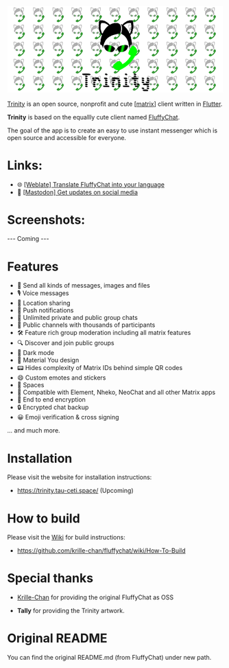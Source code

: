 ![Screenshot](./assets/banner_transparent.png?raw=true)

[Trinity](https://trinity.tau-ceti.space) is an open source, nonprofit and cute [[matrix](https://matrix.org)] client written in [Flutter](https://flutter.dev). 

**Trinity** is based on the equallly cute client named [FluffyChat](https://fluffychat.im/).

The goal of the app is to create an easy to use instant messenger which is open source and accessible for everyone.

# Links:

- 🌐 [[Weblate] Translate FluffyChat into your language](https://hosted.weblate.org/projects/fluffychat/)
- 📰 [[Mastodon] Get updates on social media](https://tau-ceti.space/@ics)

# Screenshots:

--- Coming ---

# Features
- 📩 Send all kinds of messages, images and files
- 🎙️ Voice messages
- 📍 Location sharing
- 🔔 Push notifications
- 💬 Unlimited private and public group chats
- 📣 Public channels with thousands of participants
- 🛠️ Feature rich group moderation including all matrix features
- 🔍 Discover and join public groups
- 🌙 Dark mode
- 🎨 Material You design
- 📟 Hides complexity of Matrix IDs behind simple QR codes
- 😄 Custom emotes and stickers
- 🌌 Spaces
- 🔄 Compatible with Element, Nheko, NeoChat and all other Matrix apps
- 🔐 End to end encryption
- 🔒 Encrypted chat backup
- 😀 Emoji verification & cross signing

... and much more.


# Installation

Please visit the website for installation instructions:

- https://trinity.tau-ceti.space/ (Upcoming)

# How to build

Please visit the [Wiki](https://github.com/krille-chan/fluffychat/wiki) for build instructions:

- https://github.com/krille-chan/fluffychat/wiki/How-To-Build


# Special thanks

* <a href="https://github.com/krille-chan">Krille-Chan</a> for providing the original FluffyChat as OSS

* **Tally** for providing the Trinity artwork.

# Original README

You can find the original README.md (from FluffyChat) under new path.
